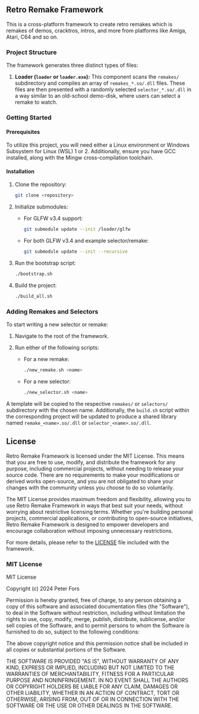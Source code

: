 ## Retro Remake Framework

This is a cross-platform framework to create retro remakes which is remakes of demos, cracktros, intros, and more from platforms like Amiga, Atari, C64 and so on.

### Project Structure

The framework generates three distinct types of files:

1. **Loader (`loader` or `loader.exe`):**
   This component scans the `remakes/` subdirectory and compiles an array of `remakes_*.so/.dll` files. These files are then presented with a randomly selected `selector_*.so/.dll` in a way similar to an old-school demo-disk, where users can select a remake to watch.

### Getting Started

#### Prerequisites

To utilize this project, you will need either a Linux environment or Windows Subsystem for Linux (WSL) 1 or 2. Additionally, ensure you have GCC installed, along with the Mingw cross-compilation toolchain.

#### Installation

1. Clone the repository:
   ```bash
   git clone <repository>

2. Initialize submodules:
   - For GLFW v3.4 support:
     ```bash
     git submodule update --init /loader/glfw
     ```
   - For both GLFW v3.4 and example selector/remake:
     ```bash
     git submodule update --init --recursive
     ```

3. Run the bootstrap script:
   ```bash
   ./bootstrap.sh

4. Build the project:
   ```bash
   ./build_all.sh


### Adding Remakes and Selectors

To start writing a new selector or remake:

1. Navigate to the root of the framework.

2. Run either of the following scripts:
   - For a new remake:
     ```bash
     ./new_remake.sh <name>
     ```
   - For a new selector:
     ```bash
     ./new_selector.sh <name>
     ```
A template will be copied to the respective `remakes/` or `selectors/` subdirectory with the chosen name. Additionally, the `build.sh` script within the corresponding project will be updated to produce a shared library named `remake_<name>.so/.dll` or `selector_<name>.so/.dll`.

## License

Retro Remake Framework is licensed under the MIT License. This means that you are free to use, modify, and distribute the framework for any purpose, including commercial projects, without needing to release your source code. There are no requirements to make your modifications or derived works open-source, and you are not obligated to share your changes with the community unless you choose to do so voluntarily.

The MIT License provides maximum freedom and flexibility, allowing you to use Retro Remake Framework in ways that best suit your needs, without worrying about restrictive licensing terms. Whether you're building personal projects, commercial applications, or contributing to open-source initiatives, Retro Remake Framework is designed to empower developers and encourage collaboration without imposing unnecessary restrictions.

For more details, please refer to the [LICENSE](LICENSE) file included with the framework.

### MIT License

MIT License

Copyright (c) 2024 Peter Fors

Permission is hereby granted, free of charge, to any person obtaining a copy
of this software and associated documentation files (the "Software"), to deal
in the Software without restriction, including without limitation the rights
to use, copy, modify, merge, publish, distribute, sublicense, and/or sell
copies of the Software, and to permit persons to whom the Software is
furnished to do so, subject to the following conditions:

The above copyright notice and this permission notice shall be included in all
copies or substantial portions of the Software.

THE SOFTWARE IS PROVIDED "AS IS", WITHOUT WARRANTY OF ANY KIND, EXPRESS OR
IMPLIED, INCLUDING BUT NOT LIMITED TO THE WARRANTIES OF MERCHANTABILITY,
FITNESS FOR A PARTICULAR PURPOSE AND NONINFRINGEMENT. IN NO EVENT SHALL THE
AUTHORS OR COPYRIGHT HOLDERS BE LIABLE FOR ANY CLAIM, DAMAGES OR OTHER
LIABILITY, WHETHER IN AN ACTION OF CONTRACT, TORT OR OTHERWISE, ARISING FROM,
OUT OF OR IN CONNECTION WITH THE SOFTWARE OR THE USE OR OTHER DEALINGS IN THE
SOFTWARE.
